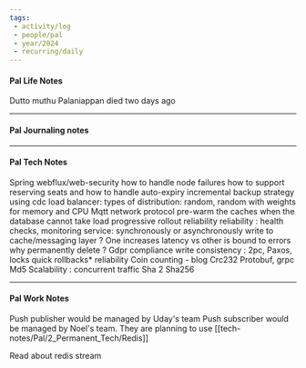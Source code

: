 ```yaml
---
tags:
 - activity/log
 - people/pal
 - year/2024
 - recurring/daily
---
```

#### Pal Life Notes

Dutto muthu Palaniappan died two days ago  

-----------
#### Pal Journaling notes 



------

#### Pal Tech Notes


Spring webflux/web-security
how to handle node failures
how to support reserving seats and how to handle auto-expiry
incremental backup strategy using cdc
load balancer: types of distribution: random, random with weights for memory and CPU
Mqtt network protocol
pre-warm the caches when the database cannot take load
progressive rollout reliability
reliability : health checks, monitoring
service: synchronously or asynchronously write to cache/messaging layer ? One increases latency vs other is bound to errors
why permanently delete ? Gdpr compliance
write consistency : 2pc, Paxos, locks
quick rollbacks* reliability
Coin counting - blog
Crc232
Protobuf, grpc
Md5
Scalability : concurrent traffic
Sha 2
Sha256



------ 
#### Pal Work Notes

Push publisher would be managed by Uday's team
Push subscriber would be managed by Noel's team. They are planning to use [[tech-notes/Pal/2_Permanent_Tech/Redis]] 

Read about redis stream  


